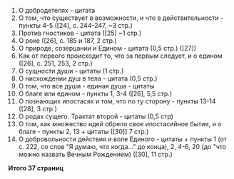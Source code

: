 1. О добродетелях - цитата
2. О том, что существует в возможности, и что в действительности - пункты 4-5 ([24], с. 244-247, ~3 стр.)
3. Против гностиков - цитата ([25] ~1 стр.)
4. О роке ([26], c. 185 и 187, 2 стр.)
5. О природе, созерцании и Едином - цитата (0,5 стр.) ([27])
6. Как от первого происходит то, что за первым следует, и о едином ([26], c. 251, 253, 2 стр.)
7. О сущности души - цитаты (1 стр.)
8. О нисхождении душ в тела - цитата (0,5 стр.)
9. О том, что все души - единая душа - цитаты 
10. О благе или едином - пункты 1, 3-4 ([26], 5,5 стр.)
11. О познающих ипостасях и том, что по ту сторону - пункты 13-14 ([28], 3 стр.)
12. О родах сущего. Трактат второй - цитаты (0,5 стр)
13. О том, как множество идей обрело свое ипостасийное бытие, и о благе - пункты 2, 13 + цитаты ([30]] 7 стр.)
14. О добровольности действия и воле Единого - цитаты + пункты 1 (от с. 222, со слов "Я думаю, что когда..." до конца), 2, 4-6, 20 (до "что можно назвать Вечным Рождением) ([30], 11 стр.)

**Итого 37 страниц**